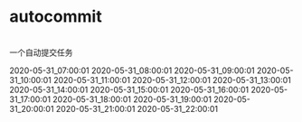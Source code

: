 #  autocommit
<br>
一个自动提交任务

<br>

2020-05-31_07:00:01
2020-05-31_08:00:01
2020-05-31_09:00:01
2020-05-31_10:00:01
2020-05-31_11:00:01
2020-05-31_12:00:01
2020-05-31_13:00:01
2020-05-31_14:00:01
2020-05-31_15:00:01
2020-05-31_16:00:01
2020-05-31_17:00:01
2020-05-31_18:00:01
2020-05-31_19:00:01
2020-05-31_20:00:01
2020-05-31_21:00:01
2020-05-31_22:00:01
